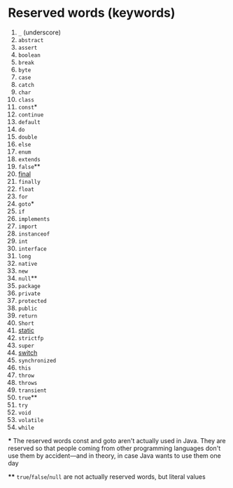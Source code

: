 # Reserved words (keywords)

1. `_` (underscore)
1. `abstract`
1. `assert`
1. `boolean`
1. `break`
1. `byte`
1. `case`
1. `catch`
1. `char`
1. `class`
1. `const`*
1. `continue`
1. `default`
1. `do`
1. `double`
1. `else`
1. `enum`
1. `extends`
1. `false`**
1. [final](variables/final.md)
1. `finally`
1. `float`
1. `for`
1. `goto`*
1. `if`
1. `implements`
1. `import`
1. `instanceof`
1. `int`
1. `interface`
1. `long`
1. `native`
1. `new`
1. `null`**
1. `package`
1. `private`
1. `protected`
1. `public`
1. `return`
1. `Short`
1. [static](static.md)
1. `strictfp`
1. `super`
1. [switch](conditionals/switch.md)
1. `synchronized`
1. `this`
1. `throw`
1. `throws`
1. `transient`
1. `true`**
1. `try`
1. `void`
1. `volatile`
1. `while`

**\*** The reserved words const and goto aren't actually used in Java. They are reserved so that people coming from other programming languages don't use them by accident—and in theory, in case Java wants to use them one day

**\*\*** `true`/`false`/`null` are not actually reserved words, but literal values
